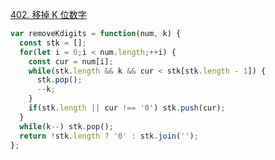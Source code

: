 [402. 移掉 K 位数字](https://leetcode.cn/problems/remove-k-digits/description/)

```javascript
var removeKdigits = function(num, k) {
  const stk = [];
  for(let i = 0;i < num.length;++i) {
    const cur = num[i];
    while(stk.length && k && cur < stk[stk.length - 1]) {
      stk.pop();
      --k;
    }
    if(stk.length || cur !== '0') stk.push(cur);
  }  
  while(k--) stk.pop();
  return !stk.length ? '0' : stk.join('');
};
```
